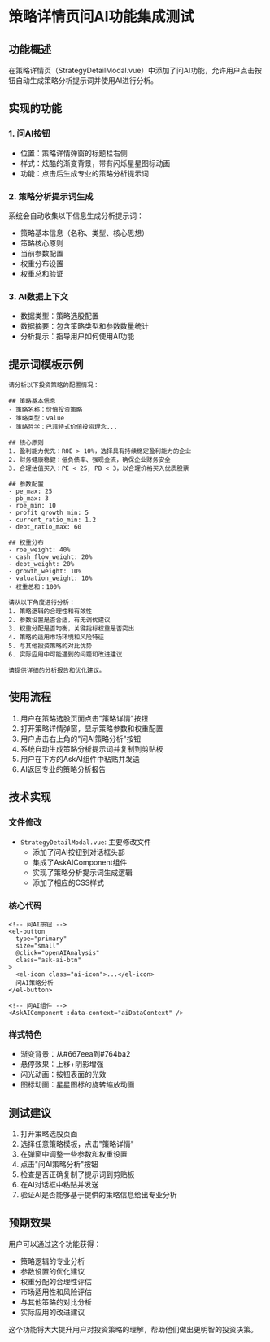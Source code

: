 # 策略详情页问AI功能集成测试

## 功能概述
在策略详情页（StrategyDetailModal.vue）中添加了问AI功能，允许用户点击按钮自动生成策略分析提示词并使用AI进行分析。

## 实现的功能

### 1. 问AI按钮
- 位置：策略详情弹窗的标题栏右侧
- 样式：炫酷的渐变背景，带有闪烁星星图标动画
- 功能：点击后生成专业的策略分析提示词

### 2. 策略分析提示词生成
系统会自动收集以下信息生成分析提示词：
- 策略基本信息（名称、类型、核心思想）
- 策略核心原则
- 当前参数配置
- 权重分布设置
- 权重总和验证

### 3. AI数据上下文
- 数据类型：策略选股配置
- 数据摘要：包含策略类型和参数数量统计
- 分析提示：指导用户如何使用AI功能

## 提示词模板示例

```
请分析以下投资策略的配置情况：

## 策略基本信息
- 策略名称：价值投资策略
- 策略类型：value
- 策略哲学：巴菲特式价值投资理念...

## 核心原则
1. 盈利能力优先：ROE > 10%，选择具有持续稳定盈利能力的企业
2. 财务健康稳健：低负债率、强现金流，确保企业财务安全
3. 合理估值买入：PE < 25, PB < 3，以合理价格买入优质股票

## 参数配置
- pe_max: 25
- pb_max: 3
- roe_min: 10
- profit_growth_min: 5
- current_ratio_min: 1.2
- debt_ratio_max: 60

## 权重分布
- roe_weight: 40%
- cash_flow_weight: 20%
- debt_weight: 20%
- growth_weight: 10%
- valuation_weight: 10%
- 权重总和：100%

请从以下角度进行分析：
1. 策略逻辑的合理性和有效性
2. 参数设置是否合适，有无调优建议
3. 权重分配是否均衡，关键指标权重是否突出
4. 策略的适用市场环境和风险特征
5. 与其他投资策略的对比优势
6. 实际应用中可能遇到的问题和改进建议

请提供详细的分析报告和优化建议。
```

## 使用流程

1. 用户在策略选股页面点击"策略详情"按钮
2. 打开策略详情弹窗，显示策略参数和权重配置
3. 用户点击右上角的"问AI策略分析"按钮
4. 系统自动生成策略分析提示词并复制到剪贴板
5. 用户在下方的AskAI组件中粘贴并发送
6. AI返回专业的策略分析报告

## 技术实现

### 文件修改
- `StrategyDetailModal.vue`: 主要修改文件
  - 添加了问AI按钮到对话框头部
  - 集成了AskAIComponent组件
  - 实现了策略分析提示词生成逻辑
  - 添加了相应的CSS样式

### 核心代码
```vue
<!-- 问AI按钮 -->
<el-button 
  type="primary" 
  size="small" 
  @click="openAIAnalysis"
  class="ask-ai-btn"
>
  <el-icon class="ai-icon">...</el-icon>
  问AI策略分析
</el-button>

<!-- 问AI组件 -->
<AskAIComponent :data-context="aiDataContext" />
```

### 样式特色
- 渐变背景：从#667eea到#764ba2
- 悬停效果：上移+阴影增强
- 闪光动画：按钮表面的光效
- 图标动画：星星图标的旋转缩放动画

## 测试建议

1. 打开策略选股页面
2. 选择任意策略模板，点击"策略详情"
3. 在弹窗中调整一些参数和权重设置
4. 点击"问AI策略分析"按钮
5. 检查是否正确复制了提示词到剪贴板
6. 在AI对话框中粘贴并发送
7. 验证AI是否能够基于提供的策略信息给出专业分析

## 预期效果

用户可以通过这个功能获得：
- 策略逻辑的专业分析
- 参数设置的优化建议  
- 权重分配的合理性评估
- 市场适用性和风险评估
- 与其他策略的对比分析
- 实际应用的改进建议

这个功能将大大提升用户对投资策略的理解，帮助他们做出更明智的投资决策。